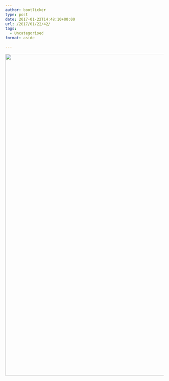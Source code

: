 ```yaml
---
author: bootlicker
type: post
date: 2017-01-22T14:48:10+00:00
url: /2017/01/22/42/
tags:
  - Uncategorised
format: aside

---
```

[<img src="http://bootlicker.doubledashgames.com/wp-content/uploads/2017/01/wp-1485096465003.jpg" alt="" class="wp-image-41 alignnone size-full" width="1024" height="1024" srcset="http://bootlicker.doubledashgames.com/wp-content/uploads/2017/01/wp-1485096465003.jpg 1024w, http://bootlicker.doubledashgames.com/wp-content/uploads/2017/01/wp-1485096465003-150x150.jpg 150w, http://bootlicker.doubledashgames.com/wp-content/uploads/2017/01/wp-1485096465003-300x300.jpg 300w, http://bootlicker.doubledashgames.com/wp-content/uploads/2017/01/wp-1485096465003-768x768.jpg 768w, http://bootlicker.doubledashgames.com/wp-content/uploads/2017/01/wp-1485096465003-620x620.jpg 620w" sizes="(max-width: 1024px) 100vw, 1024px" />][1]

 [1]: http://bootlicker.doubledashgames.com/wp-content/uploads/2017/01/wp-1485096465003.jpg
